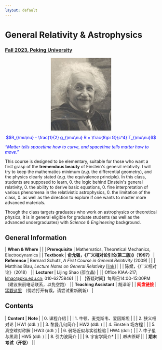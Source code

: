 ```yaml
---
layout: default
---
```


<style>
table {
  font-family: arial, sans-serif;
  border-collapse: collapse;
  width: 100%;
}

td, th {
  border: 1px solid #dddddd;
  text-align: left;
  padding: 8px;
}

tr:nth-child(odd) {
  background-color: #dddddd;
}
</style>


<!-- <h2>
<font color="red">
*** Notice: links are not maintained after the end of course! 
</font>
</h2> -->

# <b>General Relativity & Astrophysics</b>

### <u>Fall 2023, Peking University</u>

<div style="display: flex; justify-content: center;">
<img src="../gr19/Einstein.jpg" width="200">
</div>

<p align="center">
<font color="blue">
$$R_{\mu\nu} - \frac{1}{2} g_{\mu\nu} R = \frac{8\pi G}{c^4} T_{\mu\nu}$$


<i>“Matter tells spacetime how to curve, and spacetime tells
matter how to move.”</i></font>
</p>

This course is designed to be elementary, suitable for those who want a first
grasp of the **tremendous beauty** of Einstein's general relativity. I will try
to keep the mathematics minimum (*e.g.* the differential geometry), and the
physics clearly stated (*e.g.* the equivalence principle).  In this class,
students are supposed to learn,
0. the logic behind Einstein's general relativity,
0. the ability to derive basic equations,
0. fine interpretation of various phenomena in the relativistic astrophysics,
0. the limitation of the class, 
0. as well as the direction to explore if one wants to master more advanced materials.

Though the class targets graduates who work on astrophysics or theoretical
physics, it is in general eligible for graduate students (as well as the
advanced undergraduates) with *Science & Engineering* background. 

<p></p>

## General Information

| **When & Where** |  |
| **Prerequisite** | Mathematics, Theoretical Mechanics, Electrodynamics  |
| **Textbook** | **俞允强，《广义相对论引论(第二版)》（1997）**
| **Reference** | Bernard Schutz, *A First Course in General Relativity* (2009) |
| | Matthias Blau, *Lecture Notes on General Relativity* [[link](http://www.blau.itp.unibe.ch/GRLecturenotes.html)] |
| | 陈斌，《广义相对论》（2018） |
| **Lecturer** | Lijing Shao (邵立晶) | 
| | Office KIAA-217; lshao@pku.edu.cn; 010-62758461 | 
| | 【答疑时间】每周日14:00-15:00PM（建议来前电话联系，以免空跑） | 
| **Teaching Assistant** | 胡泽昕 |
| <font color="red"><b>网盘链接</b></font> | [猛戳这里](http://pan.pku.edu.cn) （倘若打开有误，请尝试重新刷新） |

<p></p>

## Contents

| **Content** | **Note** |
| 0. 课程介绍 | |
| 1. 牛顿、麦克斯韦、爱因斯坦 | |
| 2. 狭义相对论 | HW1 (ddl: ) |
| 3. 黎曼几何简介 | HW2 (ddl: ) |
| 4. Einstein 场方程 |  |
| 5. 真空球对称解 | HW3 (ddl: ) |
| 6. 弱场近似与实验检验 | HW4 (ddl: ) |
| 7. 中子星与黑洞 | HW5 (ddl: ) |
| 8. 引力波简介 |  | 
| 9. 宇宙学简介* | |
| *期末答疑* | |
| **期末考试（开卷）** | |

<p></p>


<!-- ## 学生对课程的总体评价

<div style="display: flex; justify-content: center;">
<img src="gr21_score.png" width="880">
</div> -->

<script type="text/x-mathjax-config">
  MathJax.Hub.Config({
    tex2jax: {
      inlineMath: [ ['$','$'] ],
      processEscapes: true
    }
  });
</script>
<script type="text/javascript" src="https://cdn.mathjax.org/mathjax/latest/MathJax.js?config=TeX-AMS-MML_HTMLorMML">
</script>

